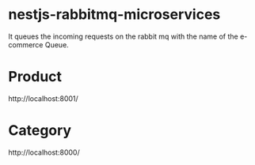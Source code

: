 # nestjs-rabbitmq-microservices
It queues the incoming requests on the rabbit mq with the name of the e-commerce Queue.

# Product
http://localhost:8001/

# Category
http://localhost:8000/
